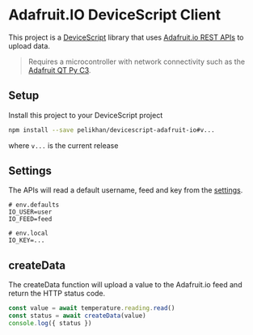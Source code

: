# Adafruit.IO DeviceScript Client

This project is a [DeviceScript](https://microsoft.github.io/devicescript/) library that uses [Adafruit.io REST APIs](https://io.adafruit.com/api/docs/#create-data) to upload data.

> Requires a microcontroller with network connectivity such as the [Adafruit QT Py C3](https://microsoft.github.io/devicescript/devices/esp32/adafruit-qt-py-c3).

## Setup

Install this project to your DeviceScript project

```bash
npm install --save pelikhan/devicescript-adafruit-io#v...
```

where `v...` is the current release

## Settings

The APIs will read a default username, feed and key from the [settings](https://microsoft.github.io/devicescript/developer/settings).

```.env
# env.defaults
IO_USER=user
IO_FEED=feed
```

```.env
# env.local
IO_KEY=...
```

## createData

The createData function will upload a value to the Adafruit.io feed
and return the HTTP status code.

```ts
const value = await temperature.reading.read()
const status = await createData(value)
console.log({ status })
```
